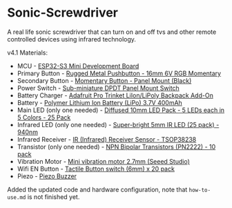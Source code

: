# Sonic-Screwdriver
A real life sonic screwdriver that can turn on and off tvs and other remote controlled devices using infrared technology.

v4.1 Materials:
 - MCU - [ESP32-S3 Mini Development Board](https://core-electronics.com.au/esp32-s3-mini-development-board.html?qty=1)
 - Primary Button - [Rugged Metal Pushbutton - 16mm 6V RGB Momentary](https://core-electronics.com.au/rugged-metal-pushbutton-16mm-6v-rgb-momentary.html?qty=1)
 - Secondary Button - [Momentary Button - Panel Mount (Black)](https://core-electronics.com.au/momentary-button-panel-mount-black.html?qty=1)
 - Power Switch - [Sub-miniature DPDT Panel Mount Switch](https://core-electronics.com.au/sub-miniature-dpdt-panel-mount-switch-37758.html?qty=1)
 - Battery Charger - [Adafruit Pro Trinket LiIon/LiPoly Backpack Add-On](https://core-electronics.com.au/adafruit-pro-trinket-liion-lipoly-backpack-add-on.html?qty=1)
 - Battery - [Polymer Lithium Ion Battery (LiPo) 3.7V 400mAh](https://core-electronics.com.au/polymer-lithium-ion-battery-400mah-38456.html?qty=1)
 - Main LED (only one needed) - [Diffused 10mm LED Pack - 5 LEDs each in 5 Colors - 25 Pack](https://core-electronics.com.au/diffused-10mm-led-pack-5-leds-each-in-5-colors-25-pack.html?qty=1)
 - Infrared LED (only one needed) - [Super-bright 5mm IR LED (25 pack) - 940nm](https://core-electronics.com.au/super-bright-5mm-ir-led-25-pack-940nm.html?qty=1)
 - Infrared Receiver - [IR (Infrared) Receiver Sensor - TSOP38238](https://core-electronics.com.au/ir-sensor-tsop38238.html?qty=1)
 - Transistor (only one needed) - [NPN Bipolar Transistors (PN2222) - 10 pack](https://core-electronics.com.au/npn-bipolar-transistors-pn2222-10-pack.html?qty=1)
 - Vibration Motor - [Mini vibration motor 2.7mm (Seeed Studio)](https://core-electronics.com.au/mini-vibration-motor-2-7mm-seeed-studio.html?qty=1)
 - Wifi EN Button - [Tactile Button switch (6mm) x 20 pack](https://core-electronics.com.au/tactile-button-switch-6mm-x-20-pack.html?qty=1)
 - Piezo - [Piezo Buzzer](https://core-electronics.com.au/piezo-buzzer.html?qty=1)

Added the updated code and hardware configuration, note that `how-to-use.md` is not finished yet.
